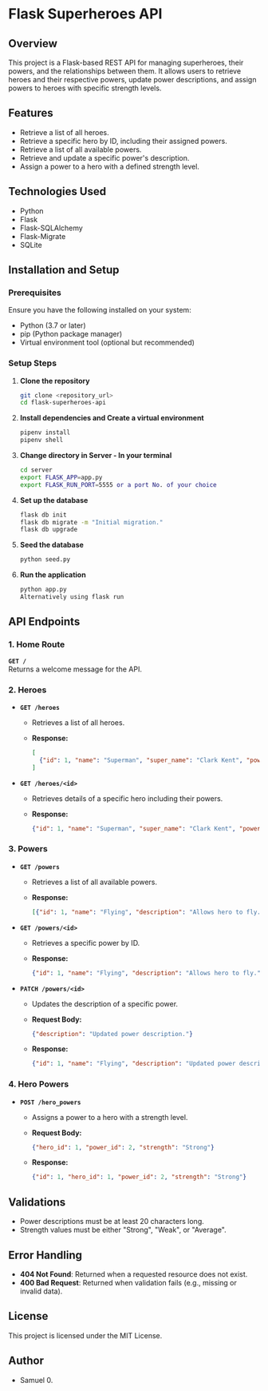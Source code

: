 # Flask Superheroes API

## Overview

This project is a Flask-based REST API for managing superheroes, their powers, and the relationships between them. It allows users to retrieve heroes and their respective powers, update power descriptions, and assign powers to heroes with specific strength levels.

## Features

- Retrieve a list of all heroes.
- Retrieve a specific hero by ID, including their assigned powers.
- Retrieve a list of all available powers.
- Retrieve and update a specific power's description.
- Assign a power to a hero with a defined strength level.

## Technologies Used

- Python
- Flask
- Flask-SQLAlchemy
- Flask-Migrate
- SQLite

## Installation and Setup

### Prerequisites

Ensure you have the following installed on your system:

- Python (3.7 or later)
- pip (Python package manager)
- Virtual environment tool (optional but recommended)

### Setup Steps

1. **Clone the repository**

   ```sh
   git clone <repository_url>
   cd flask-superheroes-api
   ```

2. **Install dependencies and Create a virtual environment**

   ```sh
   pipenv install 
   pipenv shell
   ```

3. **Change directory in Server - In your terminal**

   ```sh
   cd server
   export FLASK_APP=app.py
   export FLASK_RUN_PORT=5555 or a port No. of your choice
   ```

4. **Set up the database**

   ```sh
   flask db init
   flask db migrate -m "Initial migration."
   flask db upgrade
   ```

5. **Seed the database**

   ```sh
   python seed.py
   ```

6. **Run the application**

   ```sh
   python app.py
   Alternatively using flask run
   ```

## API Endpoints

### **1. Home Route**

**`GET /`**  
Returns a welcome message for the API.

### **2. Heroes**

- **`GET /heroes`**
  - Retrieves a list of all heroes.
  - **Response:**

    ```json
    [
      {"id": 1, "name": "Superman", "super_name": "Clark Kent", "powers": []}
    ]
    ```

- **`GET /heroes/<id>`**
  - Retrieves details of a specific hero including their powers.
  - **Response:**

    ```json
    {"id": 1, "name": "Superman", "super_name": "Clark Kent", "powers": [{"id": 2, "name": "Flying"}]}
    ```

### **3. Powers**

- **`GET /powers`**
  - Retrieves a list of all available powers.
  - **Response:**

    ```json
    [{"id": 1, "name": "Flying", "description": "Allows hero to fly."}]
    ```

- **`GET /powers/<id>`**
  - Retrieves a specific power by ID.
  - **Response:**

    ```json
    {"id": 1, "name": "Flying", "description": "Allows hero to fly."}
    ```

- **`PATCH /powers/<id>`**
  - Updates the description of a specific power.
  - **Request Body:**

    ```json
    {"description": "Updated power description."}
    ```

  - **Response:**

    ```json
    {"id": 1, "name": "Flying", "description": "Updated power description."}
    ```

### **4. Hero Powers**

- **`POST /hero_powers`**
  - Assigns a power to a hero with a strength level.
  - **Request Body:**

    ```json
    {"hero_id": 1, "power_id": 2, "strength": "Strong"}
    ```

  - **Response:**

    ```json
    {"id": 1, "hero_id": 1, "power_id": 2, "strength": "Strong"}
    ```

## Validations

- Power descriptions must be at least 20 characters long.
- Strength values must be either "Strong", "Weak", or "Average".

## Error Handling

- **404 Not Found**: Returned when a requested resource does not exist.
- **400 Bad Request**: Returned when validation fails (e.g., missing or invalid data).

## License

This project is licensed under the MIT License.

## Author

- Samuel 0.
